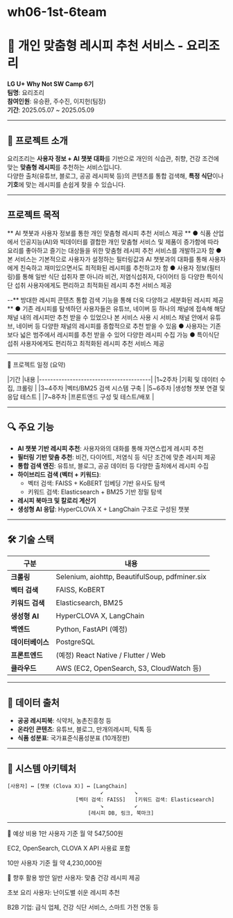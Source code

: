 # wh06-1st-6team

# 🍳 개인 맞춤형 레시피 추천 서비스 - 요리조리

**LG U+ Why Not SW Camp 6기**  
**팀명**: 요리조리  
**참여인원**: 유승환, 주수진, 이지헌(팀장)  
**기간**: 2025.05.07 ~ 2025.05.09  

---

## 🧠 프로젝트 소개

요리조리는 **사용자 정보 + AI 챗봇 대화**를 기반으로 개인의 식습관, 취향, 건강 조건에 맞는 **맞춤형 레시피**를 추천하는 서비스입니다.  
다양한 출처(유튜브, 블로그, 공공 레시피북 등)의 콘텐츠를 통합 검색해, **특정 식단**이나 **기호**에 맞는 레시피를 손쉽게 찾을 수 있습니다.

---

## 프로젝트 목적

** AI 챗봇과 사용자 정보를 통한 개인 맞춤형 레시피 추천 서비스 제공 **
● 식품 산업에서 인공지능(AI)와 빅데이터를 결합한 개인 맞춤형 서비스 및 제품이 증가함에 따라 요리를 좋아하고 즐기는 대상들을 위한 맞춤형 레시피 추천 서비스를 개발하고자 함
● 본 서비스는 기본적으로 사용자가 설정하는 필터링값과  AI 챗봇과의 대화를 통해 사용자에게 친숙하고 재미있으면서도 최적화된 레시피를 추천하고자 함
● 사용자 정보(필터링)를 통해 일반 식단 섭취자 뿐 아니라 비건, 저염식섭취자, 다이어터 등 다양한 특이식단 섭취 사용자에게도 편리하고 최적화된 레시피 추천 서비스 제공

--** 방대한 레시피 콘텐츠 통합 검색 기능을 통해 더욱 다양하고 세분화된 레시피 제공 **
● 기존 레시피를 탐색하던 사용자들은 유튜브, 네이버 등 하나의 채널에 접속해 해당 채널 내의 레시피만 추천 받을 수 있었으나 본 서비스 사용 시 서비스 채널 안에서 유튜브, 네이버 등 다양한 채널의 레시피를 종합적으로 추천 받을 수 있음
● 사용자는 기존보다 넓은 범주에서 레시피를 추천 받을 수 있어 다양한 레시피 수집 가능
● 특이식단 섭취 사용자에게도 편리하고 최적화된 레시피 추천 서비스 제공

---


📅 프로젝트 일정 (요약)


|기간      |내용
|----------------------------------------|
|1~2주차	|기획 및 데이터 수집, 크롤링     |
|3~4주차	|벡터/BM25 검색 시스템 구축      |
|5~6주차	|생성형 챗봇 연결 및 응답 테스트  |
|7~8주차	|프론트엔드 구성 및 테스트/배포  |

---


## 🔍 주요 기능

- **AI 챗봇 기반 레시피 추천**: 사용자와의 대화를 통해 자연스럽게 레시피 추천
- **필터링 기반 맞춤 추천**: 비건, 다이어트, 저염식 등 식단 조건에 맞춘 레시피 제공
- **통합 검색 엔진**: 유튜브, 블로그, 공공 데이터 등 다양한 출처에서 레시피 수집
- **하이브리드 검색 (벡터 + 키워드)**:
  - 벡터 검색: FAISS + KoBERT 임베딩 기반 유사도 탐색
  - 키워드 검색: Elasticsearch + BM25 기반 정밀 탐색
- **레시피 북마크 및 칼로리 계산기**
- **생성형 AI 응답**: HyperCLOVA X + LangChain 구조로 구성된 챗봇

---

## 🛠️ 기술 스택

| 구분             | 내용                                                  |
|------------------|-------------------------------------------------------|
| **크롤링**       | Selenium, aiohttp, BeautifulSoup, pdfminer.six        |
| **벡터 검색**     | FAISS, KoBERT                                        |
| **키워드 검색**   | Elasticsearch, BM25                                  |
| **생성형 AI**     | HyperCLOVA X, LangChain                              |
| **백엔드**       | Python, FastAPI (예정)                                |
| **데이터베이스** | PostgreSQL                                            |
| **프론트엔드**   | (예정) React Native / Flutter / Web                   |
| **클라우드**     | AWS (EC2, OpenSearch, S3, CloudWatch 등)              |

---

## 📂 데이터 출처

- **공공 레시피북**: 식약처, 농촌진흥청 등
- **온라인 콘텐츠**: 유튜브, 블로그, 만개의레시피, 틱톡 등
- **식품 성분표**: 국가표준식품성분표 (10개정판)

---

## 🧩 시스템 아키텍처

```plaintext
[사용자] ↔ [챗봇 (Clova X)] ↔ [LangChain]
                              ↙          ↘
                      [벡터 검색: FAISS]   [키워드 검색: Elasticsearch]
                              ↘          ↙
                          [레시피 DB, 링크, 북마크]
```
---

💸 예상 비용
1만 사용자 기준 월 약 547,500원

EC2, OpenSearch, CLOVA X API 사용료 포함

10만 사용자 기준 월 약 4,230,000원

📢 향후 활용 방안
일반 사용자: 맞춤 건강 레시피 제공

초보 요리 사용자: 난이도별 쉬운 레시피 추천

B2B 기업: 급식 업체, 건강 식단 서비스, 스마트 가전 연동 등

